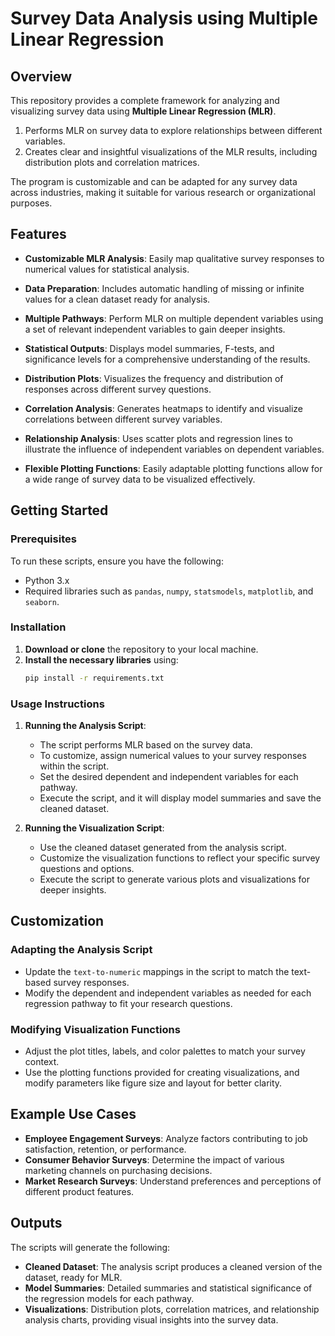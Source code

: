 # Survey Data Analysis using Multiple Linear Regression

## Overview

This repository provides a complete framework for analyzing and visualizing survey data using **Multiple Linear Regression (MLR)**.

1. Performs MLR on survey data to explore relationships between different variables.
2. Creates clear and insightful visualizations of the MLR results, including distribution plots and correlation matrices.

The program is customizable and can be adapted for any survey data across industries, making it suitable for various research or organizational purposes.

## Features

- **Customizable MLR Analysis**: Easily map qualitative survey responses to numerical values for statistical analysis.
- **Data Preparation**: Includes automatic handling of missing or infinite values for a clean dataset ready for analysis.
- **Multiple Pathways**: Perform MLR on multiple dependent variables using a set of relevant independent variables to gain deeper insights.
- **Statistical Outputs**: Displays model summaries, F-tests, and significance levels for a comprehensive understanding of the results.

- **Distribution Plots**: Visualizes the frequency and distribution of responses across different survey questions.
- **Correlation Analysis**: Generates heatmaps to identify and visualize correlations between different survey variables.
- **Relationship Analysis**: Uses scatter plots and regression lines to illustrate the influence of independent variables on dependent variables.
- **Flexible Plotting Functions**: Easily adaptable plotting functions allow for a wide range of survey data to be visualized effectively.

## Getting Started

### Prerequisites
To run these scripts, ensure you have the following:
- Python 3.x
- Required libraries such as `pandas`, `numpy`, `statsmodels`, `matplotlib`, and `seaborn`.

### Installation

1. **Download or clone** the repository to your local machine.
2. **Install the necessary libraries** using:
   ```bash
   pip install -r requirements.txt
   ```

### Usage Instructions

1. **Running the Analysis Script**:
   - The script performs MLR based on the survey data. 
   - To customize, assign numerical values to your survey responses within the script.
   - Set the desired dependent and independent variables for each pathway.
   - Execute the script, and it will display model summaries and save the cleaned dataset.

2. **Running the Visualization Script**:
   - Use the cleaned dataset generated from the analysis script.
   - Customize the visualization functions to reflect your specific survey questions and options.
   - Execute the script to generate various plots and visualizations for deeper insights.

## Customization

### Adapting the Analysis Script
- Update the `text-to-numeric` mappings in the script to match the text-based survey responses.
- Modify the dependent and independent variables as needed for each regression pathway to fit your research questions.

### Modifying Visualization Functions
- Adjust the plot titles, labels, and color palettes to match your survey context.
- Use the plotting functions provided for creating visualizations, and modify parameters like figure size and layout for better clarity.

## Example Use Cases

- **Employee Engagement Surveys**: Analyze factors contributing to job satisfaction, retention, or performance.
- **Consumer Behavior Surveys**: Determine the impact of various marketing channels on purchasing decisions.
- **Market Research Surveys**: Understand preferences and perceptions of different product features.

## Outputs

The scripts will generate the following:

- **Cleaned Dataset**: The analysis script produces a cleaned version of the dataset, ready for MLR.
- **Model Summaries**: Detailed summaries and statistical significance of the regression models for each pathway.
- **Visualizations**: Distribution plots, correlation matrices, and relationship analysis charts, providing visual insights into the survey data.
